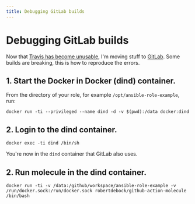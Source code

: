 ```yaml
---
title: Debugging GitLab builds
---
```


# Debugging GitLab builds

Now that [Travis has become unusable](https://blog.travis-ci.com/2020-11-02-travis-ci-new-billing), I'm moving stuff to [GitLab](https://gitlab.com/robertdebock). Some builds are breaking, this is how to reproduce the errors.

## 1. Start the Docker in Docker (dind) container.

From the directory of your role, for example `/opt/ansible-role-example`, run:

```shell
docker run -ti --privileged --name dind -d -v $(pwd):/data docker:dind
```

## 2. Login to the dind container.

```shell
docker exec -ti dind /bin/sh
```

You're now in the `dind` container that GitLab also uses.

## 2. Run molecule in the dind container.

```shell
docker run -ti -v /data:/github/workspace/ansible-role-example -v /run/docker.sock:/run/docker.sock robertdebock/github-action-molecule /bin/bash
```
